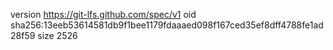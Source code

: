 version https://git-lfs.github.com/spec/v1
oid sha256:13eeb53614581db9f1bee1179fdaaaed098f167ced35ef8dff4788fe1ad28f59
size 2526
